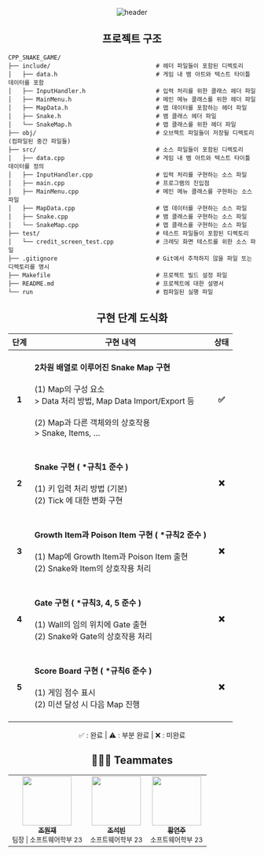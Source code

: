 <div align=center>
  
![header](https://capsule-render.vercel.app/api?type=waving&height=300&color=gradient&text=2024%20Snake%20Game&desc=Kookmin%20Univ.%20C%2B%2B프로그래밍%20"하브사케"%20팀&descAlignY=55&animation=fadeIn&fontAlignY=40&section=header&reversal=true)

## 프로젝트 구조
<div align=left>
  
```plaintext
CPP_SNAKE_GAME/
├── include/                              # 헤더 파일들이 포함된 디렉토리
│   ├── data.h                            # 게임 내 뱀 아트와 텍스트 타이틀 데이터를 포함
│   ├── InputHandler.h                    # 입력 처리를 위한 클래스 헤더 파일
│   ├── MainMenu.h                        # 메인 메뉴 클래스를 위한 헤더 파일
│   ├── MapData.h                         # 맵 데이터를 포함하는 헤더 파일
│   ├── Snake.h                           # 뱀 클래스 헤더 파일
│   └── SnakeMap.h                        # 맵 클래스를 위한 헤더 파일
├── obj/                                  # 오브젝트 파일들이 저장될 디렉토리 (컴파일된 중간 파일들)
├── src/                                  # 소스 파일들이 포함된 디렉토리
│   ├── data.cpp                          # 게임 내 뱀 아트와 텍스트 타이틀 데이터를 정의
│   ├── InputHandler.cpp                  # 입력 처리를 구현하는 소스 파일
│   ├── main.cpp                          # 프로그램의 진입점
│   ├── MainMenu.cpp                      # 메인 메뉴 클래스를 구현하는 소스 파일
│   ├── MapData.cpp                       # 맵 데이터를 구현하는 소스 파일
│   ├── Snake.cpp                         # 뱀 클래스를 구현하는 소스 파일
│   └── SnakeMap.cpp                      # 맵 클래스를 구현하는 소스 파일
├── test/                                 # 테스트 파일들이 포함된 디렉토리
│   └── credit_screen_test.cpp            # 크레딧 화면 테스트를 위한 소스 파일
├── .gitignore                            # Git에서 추적하지 않을 파일 또는 디렉토리를 명시
├── Makefile                              # 프로젝트 빌드 설정 파일
├── README.md                             # 프로젝트에 대한 설명서
└── run                                   # 컴파일된 실행 파일
```
</div>
  
## 구현 단계 도식화
<table>
  <thead>
    <tr>
      <th style="text-align: center;">단계</th>
      <th style="text-align: center;">구현 내역</th>
      <th style="text-align: center;">상태</th>
    </tr>
  </thead>
  <tbody>
    <tr>
      <td style="text-align: center;"><strong>1</strong></td>
      <td>
        <br><strong>2차원 배열로 이루어진 Snake Map 구현</strong><br><br>(1) Map의 구성 요소<br>> Data 처리 방법, Map Data Import/Export 등<br><br>(2) Map과 다른 객체와의 상호작용<br>> Snake, Items, … <br>&nbsp;
      </td>
      <td style="text-align: center;"><strong>✅</strong></td>
    </tr>
    <tr>
      <td style="text-align: center;"><strong>2</strong></td>
      <td>
        <br><strong>Snake 구현 ( *규칙1 준수 )</strong><br><br>(1) 키 입력 처리 방법 (기본)<br>(2) Tick 에 대한 변화 구현<br>&nbsp;
      </td>
      <td style="text-align: center;"><strong>❌</strong></td>
    </tr>
    <tr>
      <td style="text-align: center;"><strong>3</strong></td>
      <td>
        <br><strong>Growth Item과 Poison Item 구현 ( *규칙2 준수 )</strong><br><br>(1) Map에 Growth Item과 Poison Item 출현<br>(2) Snake와 Item의 상호작용 처리<br>&nbsp;
      </td>
      <td style="text-align: center;"><strong>❌</strong></td>
    </tr>
    <tr>
      <td style="text-align: center;"><strong>4</strong></td>
      <td>
        <br><strong>Gate 구현 ( *규칙3, 4, 5 준수 )</strong><br><br>(1) Wall의 임의 위치에 Gate 출현<br>(2) Snake와 Gate의 상호작용 처리<br>&nbsp;
      </td>
      <td style="text-align: center;"><strong>❌</strong></td>
    </tr>
    <tr>
      <td style="text-align: center;"><strong>5</strong></td>
      <td>
        <br><strong>Score Board 구현 ( *규칙6 준수 )</strong><br><br>(1) 게임 점수 표시<br>(2) 미션 달성 시 다음 Map 진행<br>&nbsp;
      </td>
      <td style="text-align: center;"><strong>❌</strong></td>
    </tr>
  </tbody>
</table>

<p style="text-align: center;">✅ : 완료 | ⚠️ : 부분 완료 | ❌ : 미완료</p>


## 🧑🏻‍💻 Teammates
<table>
  <td align="center"><a href="https://github.com/inqueue0979"><img src="https://avatars.githubusercontent.com/u/69336138?v=4" width="100px;" alt=""/><br /><sub><b>조원재</b></sub></a><br /><sub>팀장 | 소프트웨어학부 23</sub><br /></td>
  <td align="center"><a href="https://github.com/joseokbin0125"><img src="https://avatars.githubusercontent.com/u/170411407?v=4" width="100px;" alt=""/><br /><sub><b>조석빈</b></sub></a><br /><sub>소프트웨어학부 23</sub><br /></td>
  <td align="center"><a href="https://github.com/jooya38"><img src="https://avatars.githubusercontent.com/u/107492177?v=4" width="100px;" alt=""/><br /><sub><b>황연주</b></sub></a><br /><sub>소프트웨어학부 23</sub><br /></td>
</table>
</div>
